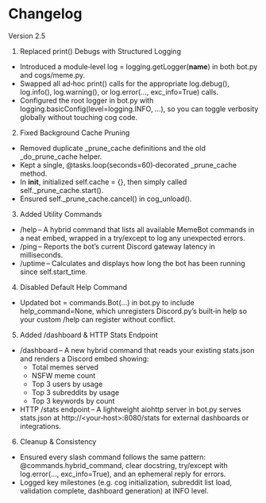 # Changelog

Version 2.5

1. Replaced print() Debugs with Structured Logging
- Introduced a module‑level log = logging.getLogger(__name__) in both bot.py and cogs/meme.py.
- Swapped all ad‑hoc print() calls for the appropriate log.debug(), log.info(), log.warning(), or log.error(..., exc_info=True) calls.
- Configured the root logger in bot.py with logging.basicConfig(level=logging.INFO, …), so you can toggle verbosity globally without touching cog code.

2. Fixed Background Cache Pruning
- Removed duplicate _prune_cache definitions and the old _do_prune_cache helper.
- Kept a single, @tasks.loop(seconds=60)‑decorated _prune_cache method.
- In __init__, initialized self.cache = {}, then simply called self._prune_cache.start().
- Ensured self._prune_cache.cancel() in cog_unload().

3. Added Utility Commands
- /help – A hybrid command that lists all available MemeBot commands in a neat embed, wrapped in a try/except to log any unexpected errors.
- /ping – Reports the bot’s current Discord gateway latency in milliseconds.
- /uptime – Calculates and displays how long the bot has been running since self.start_time.

4. Disabled Default Help Command
- Updated bot = commands.Bot(...) in bot.py to include help_command=None, which unregisters Discord.py’s built‑in help so your custom /help can register without conflict.

5. Added /dashboard & HTTP Stats Endpoint
- /dashboard – A new hybrid command that reads your existing stats.json and renders a Discord embed showing:
	- Total memes served
	- NSFW meme count
	- Top 3 users by usage
	- Top 3 subreddits by usage
	- Top 3 keywords by count
- HTTP /stats endpoint – A lightweight aiohttp server in bot.py serves stats.json at http://<your‑host>:8080/stats for external dashboards or integrations.

6. Cleanup & Consistency
- Ensured every slash command follows the same pattern: @commands.hybrid_command, clear docstring, try/except with log.error(..., exc_info=True), and an ephemeral reply for errors.
- Logged key milestones (e.g. cog initialization, subreddit list load, validation complete, dashboard generation) at INFO level.
